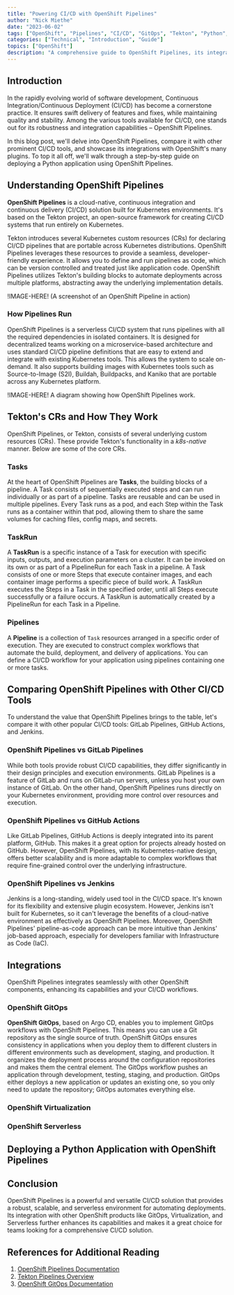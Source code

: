 ```yaml
---
title: "Powering CI/CD with OpenShift Pipelines"
author: "Nick Miethe"
date: "2023-06-02"
tags: ["OpenShift", "Pipelines", "CI/CD", "GitOps", "Tekton", "Python", "DevOps"]
categories: ["Technical", "Introduction", "Guide"]
topics: ["OpenShift"]
description: "A comprehensive guide to OpenShift Pipelines, its integrations, and how it compares to other CI/CD tools. Also includes a detailed tutorial on deploying a Python application using OpenShift Pipelines."
---
```


## Introduction

In the rapidly evolving world of software development, Continuous Integration/Continuous Deployment (CI/CD) has become a cornerstone practice. It ensures swift delivery of features and fixes, while maintaining quality and stability. Among the various tools available for CI/CD, one stands out for its robustness and integration capabilities – OpenShift Pipelines.

In this blog post, we'll delve into OpenShift Pipelines, compare it with other prominent CI/CD tools, and showcase its integrations with OpenShift's many plugins. To top it all off, we'll walk through a step-by-step guide on deploying a Python application using OpenShift Pipelines.

## Understanding OpenShift Pipelines

**OpenShift Pipelines** is a cloud-native, continuous integration and continuous delivery (CI/CD) solution built for Kubernetes environments. It's based on the Tekton project, an open-source framework for creating CI/CD systems that run entirely on Kubernetes.

Tekton introduces several Kubernetes custom resources (CRs) for declaring CI/CD pipelines that are portable across Kubernetes distributions. OpenShift Pipelines leverages these resources to provide a seamless, developer-friendly experience. It allows you to define and run pipelines as code, which can be version controlled and treated just like application code. OpenShift Pipelines utilizes Tekton's building blocks to automate deployments across multiple platforms, abstracting away the underlying implementation details.

!IMAGE-HERE! (A screenshot of an OpenShift Pipeline in action)

### How Pipelines Run

OpenShift Pipelines is a serverless CI/CD system that runs pipelines with all the required dependencies in isolated containers. It is designed for decentralized teams working on a microservice-based architecture and uses standard CI/CD pipeline definitions that are easy to extend and integrate with existing Kubernetes tools. This allows the system to scale on-demand. It also supports building images with Kubernetes tools such as Source-to-Image (S2I), Buildah, Buildpacks, and Kaniko that are portable across any Kubernetes platform.

!IMAGE-HERE! A diagram showing how OpenShift Pipelines work.

## Tekton's CRs and How They Work

OpenShift Pipelines, or Tekton, consists of several underlying custom resources (CRs). These provide Tekton's functionality in a *k8s-native* manner. Below are some of the core CRs.

### Tasks

At the heart of OpenShift Pipelines are **Tasks**, the building blocks of a pipeline. A Task consists of sequentially executed steps and can run individually or as part of a pipeline. Tasks are reusable and can be used in multiple pipelines. Every Task runs as a pod, and each Step within the Task runs as a container within that pod, allowing them to share the same volumes for caching files, config maps, and secrets.

### TaskRun

A **TaskRun** is a specific instance of a Task for execution with specific inputs, outputs, and execution parameters on a cluster. It can be invoked on its own or as part of a PipelineRun for each Task in a pipeline. A Task consists of one or more Steps that execute container images, and each container image performs a specific piece of build work. A TaskRun executes the Steps in a Task in the specified order, until all Steps execute successfully or a failure occurs. A TaskRun is automatically created by a PipelineRun for each Task in a Pipeline.

### Pipelines

A **Pipeline** is a collection of `Task` resources arranged in a specific order of execution. They are executed to construct complex workflows that automate the build, deployment, and delivery of applications. You can define a CI/CD workflow for your application using pipelines containing one or more tasks.

## Comparing OpenShift Pipelines with Other CI/CD Tools

To understand the value that OpenShift Pipelines brings to the table, let's compare it with other popular CI/CD tools: GitLab Pipelines, GitHub Actions, and Jenkins.

### OpenShift Pipelines vs GitLab Pipelines

While both tools provide robust CI/CD capabilities, they differ significantly in their design principles and execution environments. GitLab Pipelines is a feature of GitLab and runs on GitLab-run servers, unless you host your own instance of GitLab. On the other hand, OpenShift Pipelines runs directly on your Kubernetes environment, providing more control over resources and execution.

### OpenShift Pipelines vs GitHub Actions

Like GitLab Pipelines, GitHub Actions is deeply integrated into its parent platform, GitHub. This makes it a great option for projects already hosted on GitHub. However, OpenShift Pipelines, with its Kubernetes-native design, offers better scalability and is more adaptable to complex workflows that require fine-grained control over the underlying infrastructure.

### OpenShift Pipelines vs Jenkins

Jenkins is a long-standing, widely used tool in the CI/CD space. It's known for its flexibility and extensive plugin ecosystem. However, Jenkins isn't built for Kubernetes, so it can't leverage the benefits of a cloud-native environment as effectively as OpenShift Pipelines. Moreover, OpenShift Pipelines' pipeline-as-code approach can be more intuitive than Jenkins' job-based approach, especially for developers familiar with Infrastructure as Code (IaC).

## Integrations

OpenShift Pipelines integrates seamlessly with other OpenShift components, enhancing its capabilities and your CI/CD workflows.

### OpenShift GitOps

**OpenShift GitOps**, based on Argo CD, enables you to implement GitOps workflows with OpenShift Pipelines. This means you can use a Git repository as the single source of truth. OpenShift GitOps ensures consistency in applications when you deploy them to different clusters in different environments such as development, staging, and production. It organizes the deployment process around the configuration repositories and makes them the central element. The GitOps workflow pushes an application through development, testing, staging, and production. GitOps either deploys a new application or updates an existing one, so you only need to update the repository; GitOps automates everything else.

### OpenShift Virtualization

### OpenShift Serverless

## Deploying a Python Application with OpenShift Pipelines

## Conclusion

OpenShift Pipelines is a powerful and versatile CI/CD solution that provides a robust, scalable, and serverless environment for automating deployments. Its integration with other OpenShift products like GitOps, Virtualization, and Serverless further enhances its capabilities and makes it a great choice for teams looking for a comprehensive CI/CD solution.

## References for Additional Reading

1. [OpenShift Pipelines Documentation](https://docs.openshift.com/container-platform/4.7/cicd/pipelines/understanding-openshift-pipelines.html)
2. [Tekton Pipelines Overview](https://tekton.dev/docs/pipelines/)
3. [OpenShift GitOps Documentation](https://docs.openshift.com/container-platform/4.7/cicd/gitops/understanding-openshift-gitops.html)

